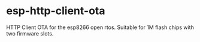 # esp-http-client-ota
HTTP Client OTA for the esp8266 open rtos. Suitable for 1M flash chips with two firmware slots.
